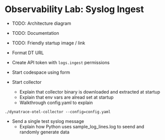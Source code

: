 # Observability Lab: Syslog Ingest

* TODO: Architecture diagram
* TODO: Documentation
* TODO: Friendly startup image / link

* Format DT URL
* Create API token with `logs.ingest` permissions
* Start codespace using form
* Start collector
    * Explain that collector binary is downloaded and extracted at startup
    * Explain that env vars are alread set at startup
    * Walkthrough config.yaml to explain

```
./dynatrace-otel-collector --config=config.yaml
```

* Send a single test syslog message
    * Explain how Python uses sample_log_lines.log to seend and randomly generate data

```

```

